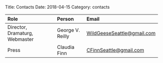 Title: Contacts
Date: 2018-04-15
Category: contacts

| Role                              | Person            | Email                         |
| :-------------------------------- | :---------------- | :---------------------------- |
| Director, Dramaturg, Webmaster    | George V. Reilly  | WildGeeseSeattle@gmail.com    |
| Press                             | Claudia Finn      | CFinnSeattle@gmail.com        |